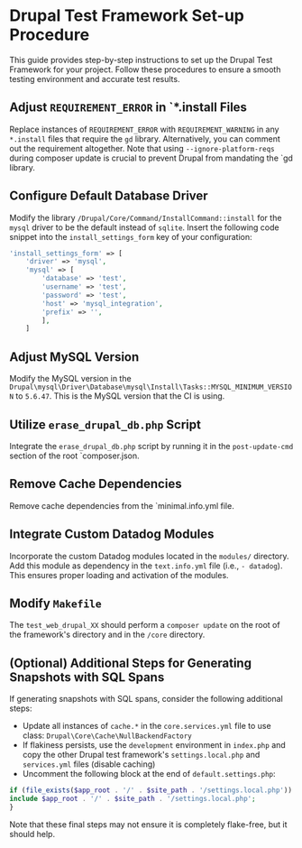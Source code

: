 # Drupal Test Framework Set-up Procedure

This guide provides step-by-step instructions to set up the Drupal Test Framework for your project. Follow these procedures to ensure a smooth testing environment and accurate test results.

## Adjust `REQUIREMENT_ERROR` in `*.install Files

Replace instances of `REQUIREMENT_ERROR` with `REQUIREMENT_WARNING` in any `*.install` files that require the `gd` library. Alternatively, you can comment out the requirement altogether. Note that using `--ignore-platform-reqs` during composer update is crucial to prevent Drupal from mandating the `gd library.

## Configure Default Database Driver

Modify the library `/Drupal/Core/Command/InstallCommand::install` for the `mysql` driver to be the default instead of `sqlite`. Insert the following code snippet into the `install_settings_form` key of your configuration:
```php
'install_settings_form' => [
    'driver' => 'mysql',
    'mysql' => [
        'database' => 'test',
        'username' => 'test',
        'password' => 'test',
        'host' => 'mysql_integration',
        'prefix' => '',
        ],
    ]
```

## Adjust MySQL Version

Modify the MySQL version in the `Drupal\mysql\Driver\Database\mysql\Install\Tasks::MYSQL_MINIMUM_VERSION` to `5.6.47`. This is the MySQL version that the CI is using.

## Utilize `erase_drupal_db.php` Script

Integrate the `erase_drupal_db.php` script by running it in the `post-update-cmd` section of the root `composer.json.

## Remove Cache Dependencies

Remove cache dependencies from the `minimal.info.yml file.

## Integrate Custom Datadog Modules

Incorporate the custom Datadog modules located in the `modules/` directory. Add this module as dependency in the `text.info.yml` file (i.e., `- datadog`). This ensures proper loading and activation of the modules.

## Modify `Makefile`

The `test_web_drupal_XX` should perform a `composer update` on the root of the framework's directory and in the `/core` directory.

## (Optional) Additional Steps for Generating Snapshots with SQL Spans

If generating snapshots with SQL spans, consider the following additional steps:

- Update all instances of `cache.*` in the `core.services.yml` file to use class: `Drupal\Core\Cache\NullBackendFactory`
- If flakiness persists, use the `development` environment in `index.php` and copy the other Drupal test framework's `settings.local.php` and `services.yml` files (disable caching)
- Uncomment the following block at the end of `default.settings.php`:
```php
if (file_exists($app_root . '/' . $site_path . '/settings.local.php')) {
include $app_root . '/' . $site_path . '/settings.local.php';
}
```

Note that these final steps may not ensure it is completely flake-free, but it should help.
